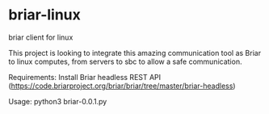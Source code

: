# briar-linux
briar client for linux

This project is looking to integrate this amazing communication tool as Briar to linux computes, from servers to sbc to allow a safe communication.

Requirements:
Install Briar headless REST API (https://code.briarproject.org/briar/briar/tree/master/briar-headless)

Usage:
python3 briar-0.0.1.py
